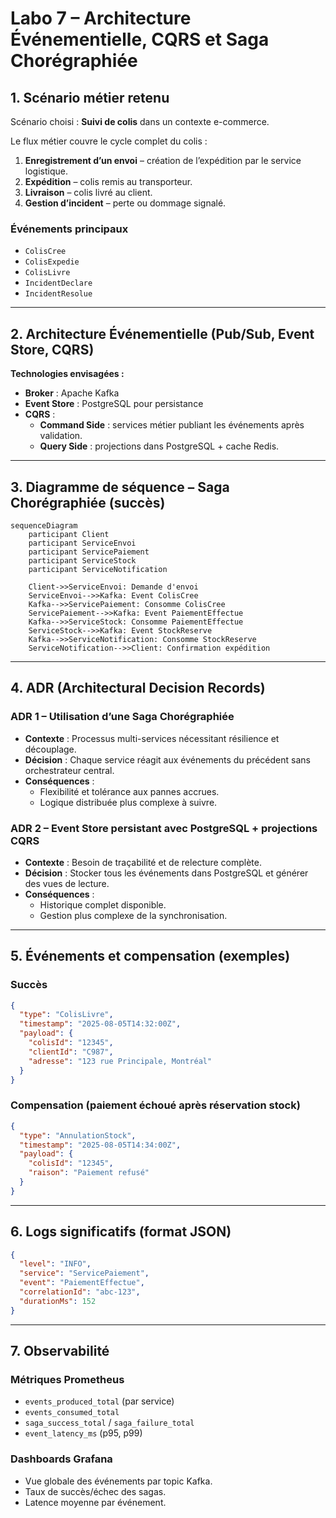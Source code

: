 # Labo 7 – Architecture Événementielle, CQRS et Saga Chorégraphiée

## 1. Scénario métier retenu

Scénario choisi : **Suivi de colis** dans un contexte e-commerce.

Le flux métier couvre le cycle complet du colis :
1. **Enregistrement d’un envoi** – création de l’expédition par le service logistique.
2. **Expédition** – colis remis au transporteur.
3. **Livraison** – colis livré au client.
4. **Gestion d’incident** – perte ou dommage signalé.

### Événements principaux
- `ColisCree`
- `ColisExpedie`
- `ColisLivre`
- `IncidentDeclare`
- `IncidentResolue`

---

## 2. Architecture Événementielle (Pub/Sub, Event Store, CQRS)

**Technologies envisagées :**
- **Broker** : Apache Kafka  
- **Event Store** : PostgreSQL pour persistance  
- **CQRS** :
  - **Command Side** : services métier publiant les événements après validation.
  - **Query Side** : projections dans PostgreSQL + cache Redis.

---

## 3. Diagramme de séquence – Saga Chorégraphiée (succès)

```mermaid
sequenceDiagram
    participant Client
    participant ServiceEnvoi
    participant ServicePaiement
    participant ServiceStock
    participant ServiceNotification

    Client->>ServiceEnvoi: Demande d'envoi
    ServiceEnvoi-->>Kafka: Event ColisCree
    Kafka-->>ServicePaiement: Consomme ColisCree
    ServicePaiement-->>Kafka: Event PaiementEffectue
    Kafka-->>ServiceStock: Consomme PaiementEffectue
    ServiceStock-->>Kafka: Event StockReserve
    Kafka-->>ServiceNotification: Consomme StockReserve
    ServiceNotification-->>Client: Confirmation expédition
```

---

## 4. ADR (Architectural Decision Records)

### ADR 1 – Utilisation d’une Saga Chorégraphiée
- **Contexte** : Processus multi-services nécessitant résilience et découplage.
- **Décision** : Chaque service réagit aux événements du précédent sans orchestrateur central.
- **Conséquences** :
  - Flexibilité et tolérance aux pannes accrues.
  - Logique distribuée plus complexe à suivre.

### ADR 2 – Event Store persistant avec PostgreSQL + projections CQRS
- **Contexte** : Besoin de traçabilité et de relecture complète.
- **Décision** : Stocker tous les événements dans PostgreSQL et générer des vues de lecture.
- **Conséquences** :
  - Historique complet disponible.
  - Gestion plus complexe de la synchronisation.

---

## 5. Événements et compensation (exemples)

### Succès
```json
{
  "type": "ColisLivre",
  "timestamp": "2025-08-05T14:32:00Z",
  "payload": {
    "colisId": "12345",
    "clientId": "C987",
    "adresse": "123 rue Principale, Montréal"
  }
}
```

### Compensation (paiement échoué après réservation stock)
```json
{
  "type": "AnnulationStock",
  "timestamp": "2025-08-05T14:34:00Z",
  "payload": {
    "colisId": "12345",
    "raison": "Paiement refusé"
  }
}
```

---

## 6. Logs significatifs (format JSON)

```json
{
  "level": "INFO",
  "service": "ServicePaiement",
  "event": "PaiementEffectue",
  "correlationId": "abc-123",
  "durationMs": 152
}
```

---

## 7. Observabilité

### Métriques Prometheus
- `events_produced_total` (par service)
- `events_consumed_total`
- `saga_success_total` / `saga_failure_total`
- `event_latency_ms` (p95, p99)

### Dashboards Grafana
- Vue globale des événements par topic Kafka.
- Taux de succès/échec des sagas.
- Latence moyenne par événement.
